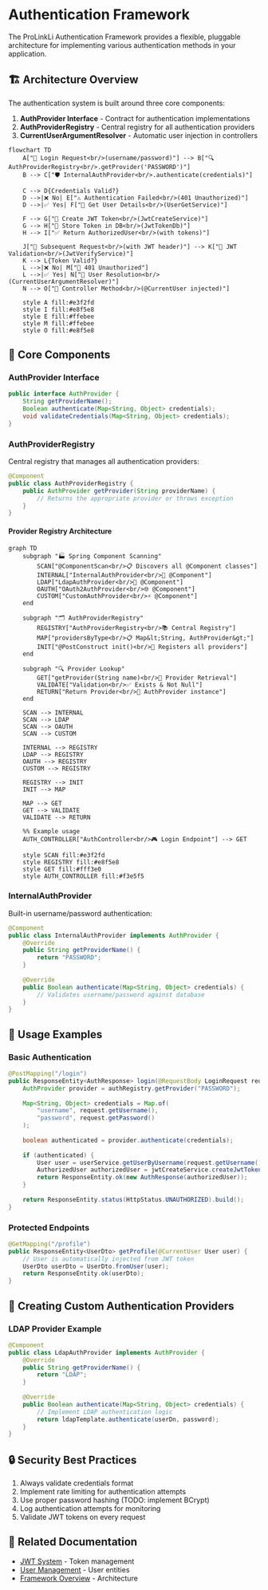 # Authentication Framework

The ProLinkLi Authentication Framework provides a flexible, pluggable architecture for implementing various authentication methods in your application.

## 🏗️ Architecture Overview

The authentication system is built around three core components:

1. **AuthProvider Interface** - Contract for authentication implementations
2. **AuthProviderRegistry** - Central registry for all authentication providers  
3. **CurrentUserArgumentResolver** - Automatic user injection in controllers

```mermaid
flowchart TD
    A["🔐 Login Request<br/>(username/password)"] --> B["🔍 AuthProviderRegistry<br/>.getProvider('PASSWORD')"]
    B --> C["🛡️ InternalAuthProvider<br/>.authenticate(credentials)"]
    
    C --> D{Credentials Valid?}
    D -->|❌ No| E["⚠️ Authentication Failed<br/>(401 Unauthorized)"]
    D -->|✅ Yes| F["👤 Get User Details<br/>(UserGetService)"]
    
    F --> G["🎫 Create JWT Token<br/>(JwtCreateService)"]
    G --> H["💾 Store Token in DB<br/>(JwtTokenDb)"]
    H --> I["✅ Return AuthorizedUser<br/>(with tokens)"]
    
    J["📨 Subsequent Request<br/>(with JWT header)"] --> K["🔎 JWT Validation<br/>(JwtVerifyService)"]
    K --> L{Token Valid?}
    L -->|❌ No| M["🚫 401 Unauthorized"]
    L -->|✅ Yes| N["👤 User Resolution<br/>(CurrentUserArgumentResolver)"]
    N --> O["🎯 Controller Method<br/>(@CurrentUser injected)"]
    
    style A fill:#e3f2fd
    style I fill:#e8f5e8
    style E fill:#ffebee
    style M fill:#ffebee
    style O fill:#e8f5e8
```

## 🔑 Core Components

### AuthProvider Interface

```java
public interface AuthProvider {
    String getProviderName();
    Boolean authenticate(Map<String, Object> credentials);
    void validateCredentials(Map<String, Object> credentials);
}
```

### AuthProviderRegistry

Central registry that manages all authentication providers:

```java
@Component
public class AuthProviderRegistry {
    public AuthProvider getProvider(String providerName) {
        // Returns the appropriate provider or throws exception
    }
}
```

#### Provider Registry Architecture

```mermaid
graph TD
    subgraph "🏭 Spring Component Scanning"
        SCAN["@ComponentScan<br/>📋 Discovers all @Component classes"]
        INTERNAL["InternalAuthProvider<br/>🔑 @Component"]
        LDAP["LdapAuthProvider<br/>🏢 @Component"]
        OAUTH["OAuth2AuthProvider<br/>🌐 @Component"]
        CUSTOM["CustomAuthProvider<br/>⚡ @Component"]
    end
    
    subgraph "🗂️ AuthProviderRegistry"
        REGISTRY["AuthProviderRegistry<br/>📚 Central Registry"]
        MAP["providersByType<br/>📋 Map&lt;String, AuthProvider&gt;"]
        INIT["@PostConstruct init()<br/>🚀 Registers all providers"]
    end
    
    subgraph "🔍 Provider Lookup"
        GET["getProvider(String name)<br/>🎯 Provider Retrieval"]
        VALIDATE["Validation<br/>✅ Exists & Not Null"]
        RETURN["Return Provider<br/>🎁 AuthProvider instance"]
    end
    
    SCAN --> INTERNAL
    SCAN --> LDAP
    SCAN --> OAUTH
    SCAN --> CUSTOM
    
    INTERNAL --> REGISTRY
    LDAP --> REGISTRY
    OAUTH --> REGISTRY
    CUSTOM --> REGISTRY
    
    REGISTRY --> INIT
    INIT --> MAP
    
    MAP --> GET
    GET --> VALIDATE
    VALIDATE --> RETURN
    
    %% Example usage
    AUTH_CONTROLLER["AuthController<br/>🎮 Login Endpoint"] --> GET
    
    style SCAN fill:#e3f2fd
    style REGISTRY fill:#e8f5e8
    style GET fill:#fff3e0
    style AUTH_CONTROLLER fill:#f3e5f5
```

### InternalAuthProvider

Built-in username/password authentication:

```java
@Component
public class InternalAuthProvider implements AuthProvider {
    @Override
    public String getProviderName() {
        return "PASSWORD";
    }
    
    @Override
    public Boolean authenticate(Map<String, Object> credentials) {
        // Validates username/password against database
    }
}
```

## 🚀 Usage Examples

### Basic Authentication

```java
@PostMapping("/login")
public ResponseEntity<AuthResponse> login(@RequestBody LoginRequest request) {
    AuthProvider provider = authRegistry.getProvider("PASSWORD");
    
    Map<String, Object> credentials = Map.of(
        "username", request.getUsername(),
        "password", request.getPassword()
    );
    
    boolean authenticated = provider.authenticate(credentials);
    
    if (authenticated) {
        User user = userService.getUserByUsername(request.getUsername());
        AuthorizedUser authorizedUser = jwtCreateService.createJwtTokenForUser(user, Map.of());
        return ResponseEntity.ok(new AuthResponse(authorizedUser));
    }
    
    return ResponseEntity.status(HttpStatus.UNAUTHORIZED).build();
}
```

### Protected Endpoints

```java
@GetMapping("/profile")
public ResponseEntity<UserDto> getProfile(@CurrentUser User user) {
    // User is automatically injected from JWT token
    UserDto userDto = UserDto.fromUser(user);
    return ResponseEntity.ok(userDto);
}
```

## 🔌 Creating Custom Authentication Providers

### LDAP Provider Example

```java
@Component
public class LdapAuthProvider implements AuthProvider {
    @Override
    public String getProviderName() {
        return "LDAP";
    }
    
    @Override
    public Boolean authenticate(Map<String, Object> credentials) {
        // Implement LDAP authentication logic
        return ldapTemplate.authenticate(userDn, password);
    }
}
```

## 🔒 Security Best Practices

1. Always validate credentials format
2. Implement rate limiting for authentication attempts
3. Use proper password hashing (TODO: implement BCrypt)
4. Log authentication attempts for monitoring
5. Validate JWT tokens on every request

## 🔗 Related Documentation

- [JWT System](JWT-System) - Token management
- [User Management](User-Management) - User entities
- [Framework Overview](Framework-Overview) - Architecture 